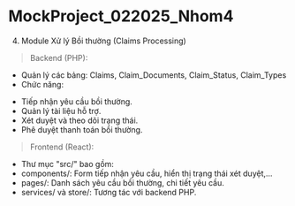 # MockProject_022025_Nhom4

4. Module Xử lý Bồi thường (Claims Processing)

> Backend (PHP):

- Quản lý các bảng: Claims, Claim_Documents, Claim_Status, Claim_Types
- Chức năng:

* Tiếp nhận yêu cầu bồi thường.
* Quản lý tài liệu hỗ trợ.
* Xét duyệt và theo dõi trạng thái.
* Phê duyệt thanh toán bồi thường.

> Frontend (React):

- Thư mục "src/" bao gồm:
- components/: Form tiếp nhận yêu cầu, hiển thị trạng thái xét duyệt,…
- pages/: Danh sách yêu cầu bồi thường, chi tiết yêu cầu.
- services/ và store/: Tương tác với backend PHP.
